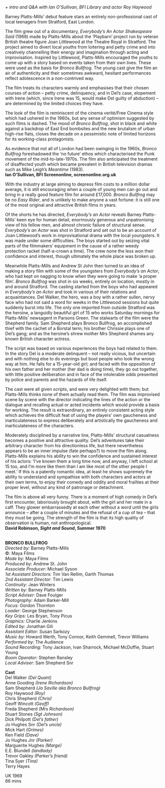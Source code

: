 
_+ intro and Q&A with Ian O’Sullivan, BFI Library and actor Roy Haywood_

Barney Platts-Mills’ debut feature stars an entirely non-professional cast of local teenagers from Stratford, East London.

The film grew out of a documentary, _Everybody’s An Actor Shakespeare Said_ (1968) made by Platts-Mills about the ‘Playbarn’ project run by veteran British theatre figure Joan Littlewood at the Theatre Royal in Stratford. The project aimed to divert local youths from loitering and petty crime and into creatively channelling their energy and imagination through acting and improvisation. Inspired by Littlewood, Platts-Mills encouraged the youths to come up with a story based on events taken from their own lives. These were used as the basis for _Bronco Bullfrog_. The young cast give the film an air of authenticity and their sometimes awkward, hesitant performances reflect adolescence in a non-contrived way.

The film treats its characters warmly and emphasises that their chosen courses of action – petty crime, delinquency, and in Del’s case, elopement with Irene (which, since Irene was 15, would make Del guilty of abduction) – are determined by the limited choices they have.

The look of the film is reminiscent of the cinema verité/Free Cinema style which had ushered in the 1960s, but any sense of optimism suggested by such films is dashed. The mood of _Bronco Bullfrog_, shot in black and white against a backdrop of East End bombsites and the new brutalism of urban high-rise flats, closes the decade on a pessimistic note of limited horizons for its working-class protagonists.

As evidence that not all of London had been swinging in the 1960s, _Bronco Bullfrog_ foreshadowed the ‘no future’ ethos which characterised the Punk movement of the mid-to-late-1970s. The film also anticipated the treatment of disaffected youth which became prevalent in British television dramas such as Mike Leigh’s _Meantime_ (1983).  
**Ian O’Sullivan, BFI Screenonline, screenonline.org.uk**

With the industry at large aiming to depress film costs to a million dollar average, it is still encouraging when a couple of young men can go out and bring in a really good feature film for around £17,000. _Bronco Bullfrog_ may be no _Easy Rider_, and is unlikely to make anyone a vast fortune: it is still one of the most original and attractive British films in years.

Of the shorts he has directed, _Everybody’s an Actor_ reveals Barney Platts-Mills’ keen eye for human detail, enormously generous and unpatronising view of his fellow men, and almost chronic failure of structural sense. _Everybody’s an Actor_ was shot in Stratford and set out to be an account of Joan Littlewood’s work in improvisational drama with the local youngsters. It was made under some difficulties. The boys started out by seizing vital parts of the filmmakers’ equipment in the cause of a rather weedy protection racket (half-a-crown a time). The crew none the less won their confidence and interest, though ultimately the whole place was broken up.

Meanwhile Platts-Mills and Andrew St John then turned to an idea of making a story film with some of the youngsters from _Everybody’s an Actor_, who had kept on nagging to know when they were going to make ‘a proper film’. _Bronco Bullfrog_ was shot in six weeks, entirely on location, mostly in and around Stratford. The casting started from the boys who had appeared in _Everybody’s an Actor_ and took in various of their relations and acquaintances. Del Walker, the hero, was a boy with a rather sullen, nervy face who had not said a word for weeks in the Littlewood sessions but quite suddenly burst into life. The only one imported from outside Stratford was the heroine, a languidly beautiful girl of 15 who works Saturday mornings for Platts-Mills’ newsagent in Parsons Green. The stalwarts of the film were the Shepherd family. Sam Shepherd plays Bronco Bullfrog, an accomplished thief with the cachet of a Borstal term; his brother Chrissie plays one of Del’s gang; and as the heroine’s shrew mother Mrs Shepherd shames any known British character actress.

The script was based on various experiences the boys had related to them. In the story Del is a moderate delinquent – not really vicious, but uncertain and with nothing else to do evenings but boot people who look the wrong way at him. He falls for a 15-year-old girl; and faced with the opposition of his own father and her mother (her dad is doing time), they go out together, with little positive deliberation and in face of the intolerable odds presented by police and parents and the hazards of life itself.

The cast were all given scripts, and were very delighted with them; but Platts-Mills thinks none of them actually read them. The film was improvised scene by scene with the director indicating the lines of the action or the dialogue and recalling actual or acted incidents which would provide a basis for working. The result is extraordinary, an entirely consistent acting style which achieves the difficult feat of using the players’ own gaucheness and inarticulateness to express deliberately and artistically the gaucheness and inarticulateness of the characters.

Moderately disciplined by a narrative line, Platts-Mills’ structural casualness becomes a positive and attractive quality. Del’s adventures take their arbitrary character from his directionless life, but there nevertheless appears to be an inner impulse (fate perhaps?) to move the film along. Platts-Mills explains his ability to win the confidence and sustained interest of his actors: ‘I’ve known them a long time now, and anyway, I left school at 15 too, and I’m more like them than I am like most of the other people I meet.’ If this is a patently romantic idea, at least he shows supremely the ability to understand and sympathise with both characters and actors at their own terms, to enjoy their comedy and oddity and moral frailties at their proper level, without any kind of patronage or detachment.

The film is above all very funny. There is a moment of high comedy in Del’s first encounter, laboriously brought about, with the girl and her mate in a caff. They glower embarrassedly at each other without a word until the girls announce – after a couple of minutes and the refusal of a cup of tea – that they must be going. The strength of the film is that its high quality of observation is human, not anthropological.  
**David Robinson, _Sight and Sound_, Summer 1970**
<br><br>

**BRONCO BULLFROG**<br>
_Directed by:_ Barney Platts-Mills<br>
©: Maya Films<br>
_Made by:_ Maya Films<br>
_Produced by:_ Andrew St. John<br>
_Associate Producer:_ Michael Syson<br>
_1st Assistant Directors:_ Tim Van Rellim,  Garth Thomas<br>
_2nd Assistant Director:_ Tim Lewis<br>
_Continuity:_ Jean Winters<br>
_Written by:_ Barney Platts-Mills<br>
_Script Adviser:_ Dave Foulger<br>
_Photography:_ Adam Barker-Mill<br>
_Focus:_ Gordon Thornton<br>
_Loader:_ George Stephenson<br>
_Key Grips:_ Les Bryan, Tony Picus<br>
_Graphics:_ Charlie Jenkins<br>
_Edited by:_ Jonathan Gili<br>
_Assistant Editor:_ Susan Sarkozy<br>
_Music by:_ Howard Werth, Tony Connor,  Keith Gemmell, Trevor Williams<br>
_Performed by:_ The Audience<br>
_Sound Recording:_ Tony Jackson, Ivan Sharrock, Michael McDuffie, Stuart Young<br>
_Boom Operator:_ Stephen Ransley<br>
_Local Adviser:_ Sam Shepherd Snr<br>

**Cast**<br>
Del Walker _(Del Quant)_<br>
Anne Gooding _(Irene Richardson)_<br>
Sam Shepherd _(Jo Saville aka Bronco Bullfrog)_<br>
Roy Haywood _(Roy)_<br>
Chris Shepherd _(Chris)_<br>
Geoff Wincott _(Geoff)_<br>
Freda Shepherd _(Mrs Richardson)_<br>
Stuart Stones _(Sgt Johnson)_<br>
Dick Philpott _(Del’s father)_<br>
Jo Hughes Snr _(Del’s uncle)_<br>
Mick Hart _(Grimes)_<br>
Ken Field _(Dave)_<br>
Jo Hughes Jnr _(Parker)_<br>
Marguerite Hughes _(Marge)_<br>
E.E. Blundell _(landlady)_<br>
Trevor Oakley _(Parker’s friend)_<br>
Tina Syer _(Tina)_<br>
Terry Hayes<br>

UK 1969<br>
86 mins<br>
<br>
<!--stackedit_data:
eyJoaXN0b3J5IjpbLTc3MTA5OTY3MF19
-->